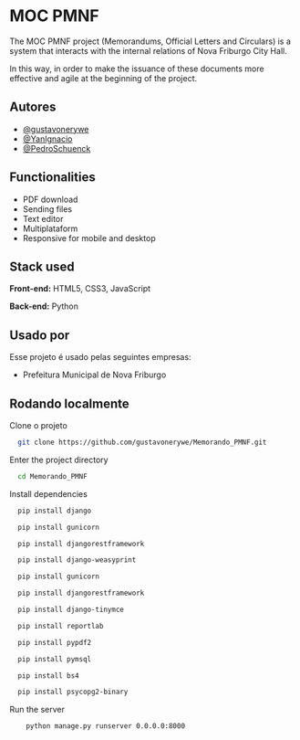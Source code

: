 
# MOC PMNF

The MOC PMNF project (Memorandums, Official Letters and Circulars) is a system that interacts with the internal relations of Nova Friburgo City Hall.

In this way, in order to make the issuance of these documents more effective and agile at the beginning of the project.

## Autores

- [@gustavonerywe](https://www.github.com/gustavonerywe)
- [@YanIgnacio](https://www.github.com/YanIgnacio)
- [@PedroSchuenck](https://www.github.com/PedroSchuenck)


## Functionalities

- PDF download
- Sending files
- Text editor
- Multiplataform
- Responsive for mobile and desktop

## Stack used

**Front-end:** HTML5, CSS3, JavaScript

**Back-end:** Python


## Usado por

Esse projeto é usado pelas seguintes empresas:

- Prefeitura Municipal de Nova Friburgo



## Rodando localmente

Clone o projeto

```bash
  git clone https://github.com/gustavonerywe/Memorando_PMNF.git
```
Enter the project directory

```bash
  cd Memorando_PMNF
```

Install dependencies

```bash
  pip install django
```


```bash
  pip install gunicorn
```

```bash
  pip install djangorestframework
```


```bash
  pip install django-weasyprint
```
```bash
  pip install gunicorn
```

```bash
  pip install djangorestframework
```


```bash
  pip install django-tinymce
```
```bash
  pip install reportlab
```
```bash
  pip install pypdf2
```

```bash
  pip install pymsql
```

```bash
  pip install bs4
```

```bash
  pip install psycopg2-binary
```

Run the server

```bash
    python manage.py runserver 0.0.0.0:8000
```

